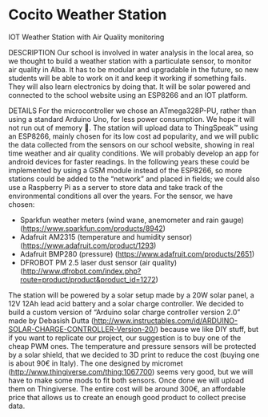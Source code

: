 # Cocito Weather Station
IOT Weather Station with Air Quality monitoring

DESCRIPTION
Our school is involved in water analysis in the local area, so we thought to build a weather station with a particulate sensor, to monitor air quality in Alba. It has to be modular and upgradable in the future, so new students will be able to work on it and keep it working if something fails. They will also learn electronics by doing that.
It will be solar powered and connected to the school website using an ESP8266 and an IOT platform.

DETAILS
For the microcontroller we chose an ATmega328P-PU, rather than using a standard Arduino Uno, for less power consumption. We hope it will not run out of memory .
The station will upload data to ThingSpeak™ using an ESP8266, mainly chosen for its low cost ad popularity, and we will public the data collected from the sensors on our school website, showing in real time weather and air quality conditions. We will probably develop an app for android devices for faster readings.
In the following years these could be implemented by using a GSM module instead of the ESP8266, so more stations could be added to the “network” and placed in fields; we could also use a Raspberry Pi as a server to store data and take track of the environmental conditions all over the years.
For the sensor, we have chosen:
-	Sparkfun weather meters (wind wane, anemometer and rain gauge) (https://www.sparkfun.com/products/8942)
-	Adafruit AM2315 (temperature and humidity sensor) (https://www.adafruit.com/product/1293)
-	Adafruit BMP280 (pressure) (https://www.adafruit.com/products/2651)
-	DFROBOT PM 2.5 laser dust sensor (air quality) (http://www.dfrobot.com/index.php?route=product/product&product_id=1272)

The station will be powered by a solar setup made by a 20W solar panel, a 12V 12Ah lead acid battery and a solar charge controller. We decided to build a custom version of “Arduino solar charge controller version 2.0” made by Debasish Dutta (http://www.instructables.com/id/ARDUINO-SOLAR-CHARGE-CONTROLLER-Version-20/) because we like DIY stuff, but if you want to replicate our project, our suggestion is to buy one of the cheap PWM ones.
The temperature and pressure sensors will be protected by a solar shield, that we decided to 3D print to reduce the cost (buying one is about 90€ in Italy). The one designed by micromet (http://www.thingiverse.com/thing:1067700) seems very good, but we will have to make some mods to fit both sensors. Once done we will upload them on Thingiverse.
The entire cost will be around 300€, an affordable price that allows us to create an enough good product to collect precise data.

